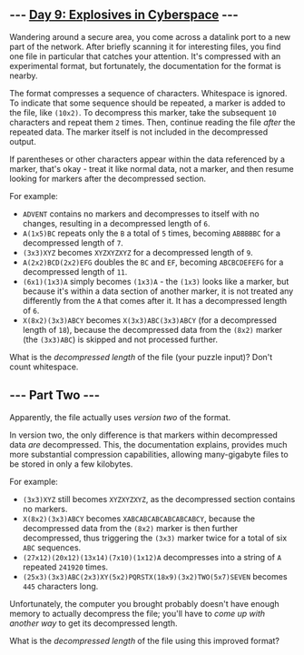 \--- [Day 9: Explosives in Cyberspace](https://adventofcode.com/2016/day/9) ---
----------------------------------------

Wandering around a secure area, you come across a datalink port to a new part of the network. After briefly scanning it for interesting files, you find one file in particular that catches your attention. It's compressed with an experimental format, but fortunately, the documentation for the format is nearby.

The format compresses a sequence of characters. Whitespace is ignored. To indicate that some sequence should be repeated, a marker is added to the file, like `(10x2)`. To decompress this marker, take the subsequent `10` characters and repeat them `2` times. Then, continue reading the file _after_ the repeated data. The marker itself is not included in the decompressed output.

If parentheses or other characters appear within the data referenced by a marker, that's okay - treat it like normal data, not a marker, and then resume looking for markers after the decompressed section.

For example:

*   `ADVENT` contains no markers and decompresses to itself with no changes, resulting in a decompressed length of `6`.
*   `A(1x5)BC` repeats only the `B` a total of `5` times, becoming `ABBBBBC` for a decompressed length of `7`.
*   `(3x3)XYZ` becomes `XYZXYZXYZ` for a decompressed length of `9`.
*   `A(2x2)BCD(2x2)EFG` doubles the `BC` and `EF`, becoming `ABCBCDEFEFG` for a decompressed length of `11`.
*   `(6x1)(1x3)A` simply becomes `(1x3)A` - the `(1x3)` looks like a marker, but because it's within a data section of another marker, it is not treated any differently from the `A` that comes after it. It has a decompressed length of `6`.
*   `X(8x2)(3x3)ABCY` becomes `X(3x3)ABC(3x3)ABCY` (for a decompressed length of `18`), because the decompressed data from the `(8x2)` marker (the `(3x3)ABC`) is skipped and not processed further.

What is the _decompressed length_ of the file (your puzzle input)? Don't count whitespace.


\--- Part Two ---
-----------------

Apparently, the file actually uses _version two_ of the format.

In version two, the only difference is that markers within decompressed data _are_ decompressed. This, the documentation explains, provides much more substantial compression capabilities, allowing many-gigabyte files to be stored in only a few kilobytes.

For example:

*   `(3x3)XYZ` still becomes `XYZXYZXYZ`, as the decompressed section contains no markers.
*   `X(8x2)(3x3)ABCY` becomes `XABCABCABCABCABCABCY`, because the decompressed data from the `(8x2)` marker is then further decompressed, thus triggering the `(3x3)` marker twice for a total of six `ABC` sequences.
*   `(27x12)(20x12)(13x14)(7x10)(1x12)A` decompresses into a string of `A` repeated `241920` times.
*   `(25x3)(3x3)ABC(2x3)XY(5x2)PQRSTX(18x9)(3x2)TWO(5x7)SEVEN` becomes `445` characters long.

Unfortunately, the computer you brought probably doesn't have enough memory to actually decompress the file; you'll have to _come up with another way_ to get its decompressed length.

What is the _decompressed length_ of the file using this improved format?

